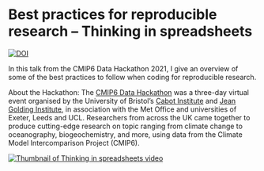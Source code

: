 # Best practices for reproducible research – Thinking in spreadsheets

[![DOI](https://zenodo.org/badge/DOI/10.5281/zenodo.4899476.svg)](https://doi.org/10.5281/zenodo.4899476)

In this talk from the CMIP6 Data Hackathon 2021, I give an overview of some of the best practices to follow when coding
for reproducible research.

About the Hackathon: The [CMIP6 Data Hackathon](https://cmip6moap.github.io) was a three-day virtual event organised by
the University of Bristol’s [Cabot Institute](https://bristol.ac.uk/cabot/) and [Jean Golding Institute](https://bristol.ac.uk/golding/),
in association with the Met Office and universities of Exeter, Leeds and UCL. Researchers from across the UK came
together to produce cutting-edge research on topic ranging from climate change to oceanography, biogeochemistry, and
more, using data from the Climate Model Intercomparison Project (CMIP6).

[![Thumbnail of Thinking in spreadsheets video](https://i1.ytimg.com/vi/lIanN0DI9R8/hqdefault.jpg)](https://www.youtube.com/watch?v=lIanN0DI9R8 "Watch video")
